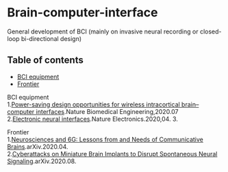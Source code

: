 # Brain-computer-interface
General development of BCI (mainly on invasive neural recording or closed-loop bi-directional design)

## Table of contents
- [BCI equipment](#jump_1)
- [Frontier](#jump_2)

<span id='jump_1'>BCI equipment</span><br>
1.[Power-saving design opportunities for wireless intracortical brain–computer interfaces](https://www.nature.com/articles/s41551-020-0595-9).Nature Biomedical Engineering,2020.07<br>
2.[Electronic neural interfaces](https://www.nature.com/articles/s41928-020-0390-3).Nature Electronics.2020,04.
3.

<span id='jump_2'>Frontier</span><br>
1.[Neurosciences and 6G: Lessons from and Needs of Communicative Brains](https://arxiv.org/abs/2004.01834).arXiv.2020.04.<br>
2.[Cyberattacks on Miniature Brain Implants to Disrupt Spontaneous Neural Signaling](https://arxiv.org/abs/2007.09466).arXiv.2020.08.<br>
